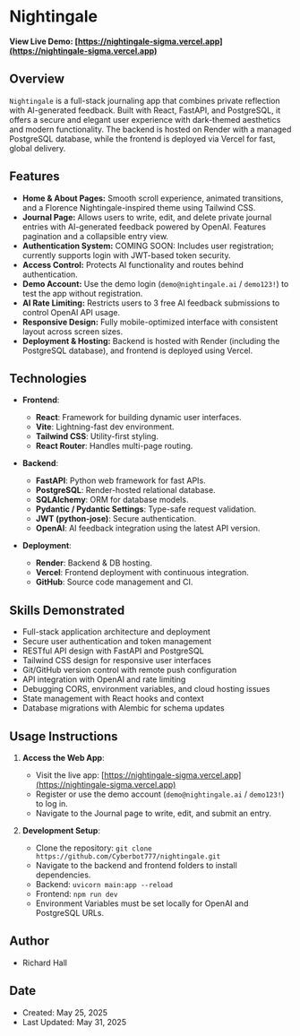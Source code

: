 # Nightingale

**View Live Demo: [https://nightingale-sigma.vercel.app](https://nightingale-sigma.vercel.app)**

## Overview
`Nightingale` is a full-stack journaling app that combines private reflection with AI-generated feedback. Built with React, FastAPI, and PostgreSQL, it offers a secure and elegant user experience with dark-themed aesthetics and modern functionality. The backend is hosted on Render with a managed PostgreSQL database, while the frontend is deployed via Vercel for fast, global delivery.

## Features
- **Home & About Pages:** Smooth scroll experience, animated transitions, and a Florence Nightingale-inspired theme using Tailwind CSS.
- **Journal Page:** Allows users to write, edit, and delete private journal entries with AI-generated feedback powered by OpenAI. Features pagination and a collapsible entry view.
- **Authentication System:** COMING SOON: Includes user registration; currently supports login with JWT-based token security.
- **Access Control:** Protects AI functionality and routes behind authentication.
- **Demo Account:** Use the demo login (`demo@nightingale.ai` / `demo123!`) to test the app without registration.
- **AI Rate Limiting:** Restricts users to 3 free AI feedback submissions to control OpenAI API usage.
- **Responsive Design:** Fully mobile-optimized interface with consistent layout across screen sizes.
- **Deployment & Hosting:** Backend is hosted with Render (including the PostgreSQL database), and frontend is deployed using Vercel.

## Technologies
- **Frontend**:
  - **React**: Framework for building dynamic user interfaces.
  - **Vite**: Lightning-fast dev environment.
  - **Tailwind CSS**: Utility-first styling.
  - **React Router**: Handles multi-page routing.

- **Backend**:
  - **FastAPI**: Python web framework for fast APIs.
  - **PostgreSQL**: Render-hosted relational database.
  - **SQLAlchemy**: ORM for database models.
  - **Pydantic / Pydantic Settings**: Type-safe request validation.
  - **JWT (python-jose)**: Secure authentication.
  - **OpenAI**: AI feedback integration using the latest API version.

- **Deployment**:
  - **Render**: Backend & DB hosting.
  - **Vercel**: Frontend deployment with continuous integration.
  - **GitHub**: Source code management and CI.

## Skills Demonstrated
- Full-stack application architecture and deployment
- Secure user authentication and token management
- RESTful API design with FastAPI and PostgreSQL
- Tailwind CSS design for responsive user interfaces
- Git/GitHub version control with remote push configuration
- API integration with OpenAI and rate limiting
- Debugging CORS, environment variables, and cloud hosting issues
- State management with React hooks and context
- Database migrations with Alembic for schema updates

## Usage Instructions
1. **Access the Web App**:
   - Visit the live app: [https://nightingale-sigma.vercel.app](https://nightingale-sigma.vercel.app)
   - Register or use the demo account (`demo@nightingale.ai` / `demo123!`) to log in.
   - Navigate to the Journal page to write, edit, and submit an entry.

2. **Development Setup**:
   - Clone the repository: `git clone https://github.com/Cyberbot777/nightingale.git`
   - Navigate to the backend and frontend folders to install dependencies.
   - Backend: `uvicorn main:app --reload`
   - Frontend: `npm run dev`
   - Environment Variables must be set locally for OpenAI and PostgreSQL URLs.

## Author
- Richard Hall

## Date
- Created: May 25, 2025  
- Last Updated: May 31, 2025